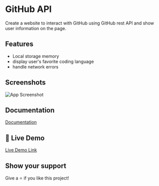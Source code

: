 
# GitHub API

Create a website to interact with GitHub using GitHub rest API and show 
user information on the page.



## Features

- Local storage memory
- display user's favorite coding language
- handle network errors


## Screenshots

![App 
Screenshot](https://github.com/sevdaimany/github-api/blob/master/img/screenshot.png)

## Documentation

[Documentation](https://github.com/sevdaimany/github-api/blob/master/midterm.pdf)

## 🔗 Live Demo
[Live Demo Link](https://sevdaimany.github.io/Github-API/)
## Show your support

Give a ⭐️ if you like this project!

